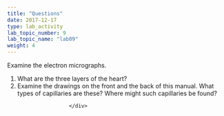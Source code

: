 ```yaml
---
title: "Questions"
date: 2017-12-17
type: lab_activity
lab_topic_number: 9
lab_topic_name: "lab09"
weight: 4
---
```

<div class="entrybody">
						<p>Examine the electron micrographs.</p>


<ol>
<li>What are the three layers of the heart?</li>
<li>Examine the drawings on the front and the back of this manual.  What types of capillaries are these?  Where might such capillaries be found?</li>
</ol>


						
						
						</div>
